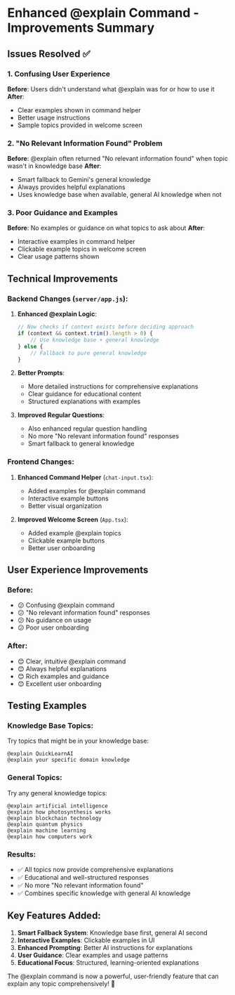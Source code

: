 # Enhanced @explain Command - Improvements Summary

## Issues Resolved ✅

### 1. **Confusing User Experience**
**Before**: Users didn't understand what @explain was for or how to use it
**After**: 
- Clear examples shown in command helper
- Better usage instructions
- Sample topics provided in welcome screen

### 2. **"No Relevant Information Found" Problem**
**Before**: @explain often returned "No relevant information found" when topic wasn't in knowledge base
**After**: 
- Smart fallback to Gemini's general knowledge
- Always provides helpful explanations
- Uses knowledge base when available, general AI knowledge when not

### 3. **Poor Guidance and Examples**
**Before**: No examples or guidance on what topics to ask about
**After**:
- Interactive examples in command helper
- Clickable example topics in welcome screen
- Clear usage patterns shown

## Technical Improvements

### Backend Changes (`server/app.js`):

1. **Enhanced @explain Logic**:
   ```javascript
   // Now checks if context exists before deciding approach
   if (context && context.trim().length > 0) {
       // Use knowledge base + general knowledge
   } else {
       // Fallback to pure general knowledge
   }
   ```

2. **Better Prompts**:
   - More detailed instructions for comprehensive explanations
   - Clear guidance for educational content
   - Structured explanations with examples

3. **Improved Regular Questions**:
   - Also enhanced regular question handling
   - No more "No relevant information found" responses
   - Smart fallback to general knowledge

### Frontend Changes:

1. **Enhanced Command Helper** (`chat-input.tsx`):
   - Added examples for @explain command
   - Interactive example buttons
   - Better visual organization

2. **Improved Welcome Screen** (`App.tsx`):
   - Added example @explain topics
   - Clickable example buttons
   - Better user onboarding

## User Experience Improvements

### Before:
- 😕 Confusing @explain command
- 😕 "No relevant information found" responses
- 😕 No guidance on usage
- 😕 Poor user onboarding

### After:
- 😊 Clear, intuitive @explain command
- 😊 Always helpful explanations
- 😊 Rich examples and guidance
- 😊 Excellent user onboarding

## Testing Examples

### Knowledge Base Topics:
Try topics that might be in your knowledge base:
```
@explain QuickLearnAI
@explain your specific domain knowledge
```

### General Topics:
Try any general knowledge topics:
```
@explain artificial intelligence
@explain how photosynthesis works
@explain blockchain technology
@explain quantum physics
@explain machine learning
@explain how computers work
```

### Results:
- ✅ All topics now provide comprehensive explanations
- ✅ Educational and well-structured responses
- ✅ No more "No relevant information found"
- ✅ Combines specific knowledge with general AI knowledge

## Key Features Added:

1. **Smart Fallback System**: Knowledge base first, general AI second
2. **Interactive Examples**: Clickable examples in UI
3. **Enhanced Prompting**: Better AI instructions for explanations
4. **User Guidance**: Clear examples and usage patterns
5. **Educational Focus**: Structured, learning-oriented explanations

The @explain command is now a powerful, user-friendly feature that can explain any topic comprehensively! 🚀
